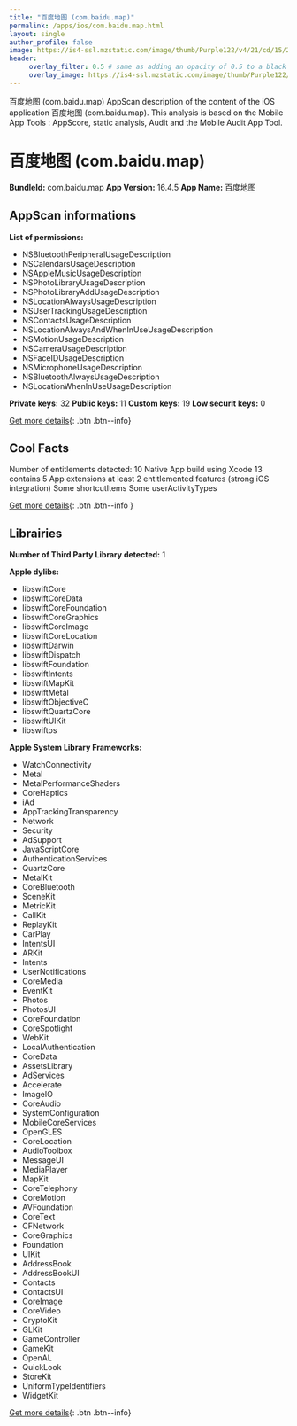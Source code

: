 ```yaml
---
title: "百度地图 (com.baidu.map)"
permalink: /apps/ios/com.baidu.map.html
layout: single
author_profile: false
image: https://is4-ssl.mzstatic.com/image/thumb/Purple122/v4/21/cd/15/21cd15a2-432f-3fe8-7599-23d7b1427fca/AppIcon-0-0-1x_U007emarketing-0-0-0-5-0-0-sRGB-0-0-0-GLES2_U002c0-512MB-85-220-0-0.png/512x512bb.jpg
header: 
     overlay_filter: 0.5 # same as adding an opacity of 0.5 to a black background
     overlay_image: https://is4-ssl.mzstatic.com/image/thumb/Purple122/v4/21/cd/15/21cd15a2-432f-3fe8-7599-23d7b1427fca/AppIcon-0-0-1x_U007emarketing-0-0-0-5-0-0-sRGB-0-0-0-GLES2_U002c0-512MB-85-220-0-0.png/512x512bb.jpg
---
```

百度地图 (com.baidu.map) AppScan description of the content of the iOS application 百度地图 (com.baidu.map). This analysis is based on the Mobile App Tools : AppScore, static analysis, Audit and the Mobile Audit App Tool.

# 百度地图 (com.baidu.map)

**BundleId:** com.baidu.map
**App Version:** 16.4.5
**App Name:** 百度地图


## AppScan informations 

**List of permissions:** 
- NSBluetoothPeripheralUsageDescription
- NSCalendarsUsageDescription
- NSAppleMusicUsageDescription
- NSPhotoLibraryUsageDescription
- NSPhotoLibraryAddUsageDescription
- NSLocationAlwaysUsageDescription
- NSUserTrackingUsageDescription
- NSContactsUsageDescription
- NSLocationAlwaysAndWhenInUseUsageDescription
- NSMotionUsageDescription
- NSCameraUsageDescription
- NSFaceIDUsageDescription
- NSMicrophoneUsageDescription
- NSBluetoothAlwaysUsageDescription
- NSLocationWhenInUseUsageDescription
  
  
**Private keys:** 32
**Public keys:** 11
**Custom keys:** 19
**Low securit keys:** 0
  
[Get more details](/pricing.html){: .btn .btn--info}

## Cool Facts

Number of entitlements detected: 10
Native App
build using Xcode 13
contains 5 App extensions
at least 2 entitlemented features (strong iOS integration)
Some shortcutItems 
Some userActivityTypes
  
[Get more details](/pricing.html){: .btn .btn--info }

## Librairies 
**Number of Third Party Library detected:** 1


**Apple dylibs:**
- libswiftCore
- libswiftCoreData
- libswiftCoreFoundation
- libswiftCoreGraphics
- libswiftCoreImage
- libswiftCoreLocation
- libswiftDarwin
- libswiftDispatch
- libswiftFoundation
- libswiftIntents
- libswiftMapKit
- libswiftMetal
- libswiftObjectiveC
- libswiftQuartzCore
- libswiftUIKit
- libswiftos


**Apple System Library Frameworks:**
- WatchConnectivity
- Metal
- MetalPerformanceShaders
- CoreHaptics
- iAd
- AppTrackingTransparency
- Network
- Security
- AdSupport
- JavaScriptCore
- AuthenticationServices
- QuartzCore
- MetalKit
- CoreBluetooth
- SceneKit
- MetricKit
- CallKit
- ReplayKit
- CarPlay
- IntentsUI
- ARKit
- Intents
- UserNotifications
- CoreMedia
- EventKit
- Photos
- PhotosUI
- CoreFoundation
- CoreSpotlight
- WebKit
- LocalAuthentication
- CoreData
- AssetsLibrary
- AdServices
- Accelerate
- ImageIO
- CoreAudio
- SystemConfiguration
- MobileCoreServices
- OpenGLES
- CoreLocation
- AudioToolbox
- MessageUI
- MediaPlayer
- MapKit
- CoreTelephony
- CoreMotion
- AVFoundation
- CoreText
- CFNetwork
- CoreGraphics
- Foundation
- UIKit
- AddressBook
- AddressBookUI
- Contacts
- ContactsUI
- CoreImage
- CoreVideo
- CryptoKit
- GLKit
- GameController
- GameKit
- OpenAL
- QuickLook
- StoreKit
- UniformTypeIdentifiers
- WidgetKit


  
[Get more details](/pricing.html){: .btn .btn--info}

